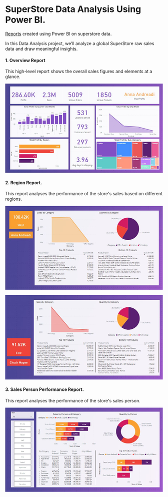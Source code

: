 # SuperStore Data Analysis Using Power BI.

[Reports](SuperStoreViz.pbix) created using Power BI on superstore data.

In this Data Analysis project, we’ll analyze a global SuperStore raw sales data and draw meaningful insights.

#### 1. Overview Report 

This high-level report shows the overall sales figures and elements at a glance.

![Overview](https://github.com/dalphonorechi/SuperStore-Sales-Dashboard/blob/main/overview.jpg)

#### 2. Region Report.
This report  analyses the performance of the store's sales based on different regions. 

![Region:west](https://github.com/dalphonorechi/SuperStore-Sales-Dashboard/blob/main/west.jpg)

![Region:east](https://github.com/dalphonorechi/SuperStore-Sales-Dashboard/blob/main/east.jpg)

#### 3. Sales  Person Performance Report.
This report  analyses the performance of the store's sales person. 
 
![Sales Performance](https://github.com/dalphonorechi/SuperStore-Sales-Dashboard/blob/main/sales_person_performance.jpg)

